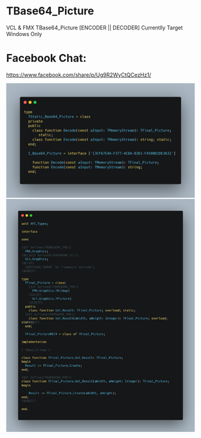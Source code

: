 # TBase64_Picture
VCL &amp; FMX TBase64_Picture [ENCODER || DECODER] Currentlly Target Windows Only 

# Facebook Chat:
https://www.facebook.com/share/p/Ug9R2WyCtQCezHz1/

![](I_Base64_Picture.png)
![](TFinal_Picture.png)
